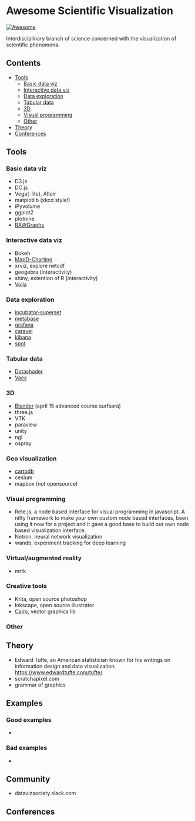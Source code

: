 # Awesome Scientific Visualization 
[![Awesome](https://awesome.re/badge.svg)](https://awesome.re)

Interdisciplinary branch of science concerned with the visualization of scientific phenomena.

## Contents
- [Tools](#tools)
    - [Basic data viz](#basic-data-viz)
    - [Interactive data viz ](#interactive-data-viz)
    - [Data exploration](#data-exploration)
    - [Tabular data](#tabular-data)
    - [3D](#3d)
    - [Visual programming](#visual-programming)
    - [Other](#other)
- [Theory](#theory)
- [Conferences](#conferences)

## Tools

### Basic data viz
- D3.js 
- DC.js
- Vega(-lite), Altair
- matplotlib (xkcd style!)
- iPyvolume
- ggplot2
- plotnine
- [RAWGraphs](https://github.com/densitydesign/raw)

### Interactive data viz 
- Bokeh
- [MapD-Charting](https://github.com/omnisci/mapd-charting)
- xrviz, explore netcdf 
- geogebra (interactivity)
- shiny, extention of R (interactivity)
- [Voila](https://github.com/voila-dashboards/voila)


### Data exploration
- [incubator-superset](https://github.com/apache/incubator-superset) 
- [metabase](https://github.com/metabase/metabase)
- [grafana](https://github.com/grafana/grafana)
- [caravel](https://github.com/ddol/caravel)
- [kibana](https://github.com/elastic/kibana)
- [spot](https://spot.apache.org/)


### Tabular data
- [Datashader](https://datashader.org/)
- [Vaex](https://github.com/vaexio/vaex)

### 3D
- [Blender](https://www.blender.org/) (april 15 advanced course surfsara)
- three.js
- VTK
- paraview
- unity
- ngl 
- ospray

### Geo visualization
- [cartodb](https://github.com/CartoDB/cartodb)
- cesium
- mapbox (not opensource)

### Visual programming
- Rete.js, a node based interface for visual programming in javascript. A nifty framework to make your own custom node based interfaces, been using it now for a project and it gave a good base to build our own node based visualization interface. 
- Netron, neural network visualization
- wandb, experiment tracking for deep learning

### Virtual/augmented reality
 - mrtk

### Creative tools
- Krita, open source photoshop
- Inkscape, open source illustrator
- [Cairo](https://www.cairographics.org/), vector graphics lib

### Other


## Theory
- Edward Tufte, an American statistician known for his writings on information design and data visualization. https://www.edwardtufte.com/tufte/
- scratchapixel.com
- grammar of graphics

## Examples
### Good examples
- 
### Bad examples
- 

## Community

- datavizsociety.slack.com


## Conferences

